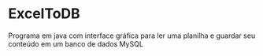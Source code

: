 # ExcelToDB
Programa em java com interface gráfica para ler uma planilha e guardar seu conteúdo em um banco de dados MySQL
